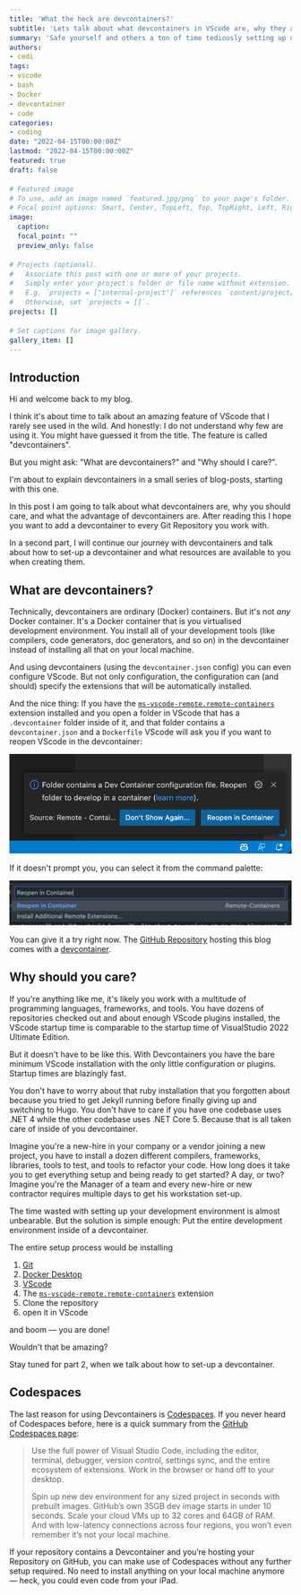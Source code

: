 ```yaml
---
title: 'What the heck are devcontainers?'
subtitle: 'Lets talk about what devcontainers in VScode are, why they are cool, and why you should start using them today'
summary: 'Safe yourself and others a ton of time tediously setting up development environments and finally start using devcontainers for VScode'
authors:
- cedi
tags:
- vscode
- bash
- Docker
- devcontainer
- code
categories:
- coding
date: "2022-04-15T00:00:00Z"
lastmod: "2022-04-15T00:00:00Z"
featured: true
draft: false

# Featured image
# To use, add an image named `featured.jpg/png` to your page's folder.
# Focal point options: Smart, Center, TopLeft, Top, TopRight, Left, Right, BottomLeft, Bottom, BottomRight
image:
  caption: 
  focal_point: ""
  preview_only: false

# Projects (optional).
#   Associate this post with one or more of your projects.
#   Simply enter your project's folder or file name without extension.
#   E.g. `projects = ["internal-project"]` references `content/project/deep-learning/index.md`.
#   Otherwise, set `projects = []`.
projects: []

# Set captions for image gallery.
gallery_item: []
---
```


## Introduction

Hi and welcome back to my blog.

I think it's about time to talk about an amazing feature of VScode that I rarely see used in the wild. And honestly: I do not understand why few are using it.
You might have guessed it from the title. The feature is called "devcontainers".

But you might ask: "What are devcontainers?" and "Why should I care?".

I'm about to explain devcontainers in a small series of blog-posts, starting with this one.

In this post I am going to talk about what devcontainers are, why you should care, and what the advantage of devcontainers are.
After reading this I hope you want to add a devcontainer to every Git Repository you work with.

In a second part, I will continue our journey with devcontainers and talk about how to set-up a devcontainer and what resources are available to you when creating them.

## What are devcontainers?

Technically, devcontainers are ordinary (Docker) containers.
But it's not _any_ Docker container. It's a Docker container that is you virtualised development environment. You install all of your development tools (like compilers, code generators, doc generators, and so on) in the devcontainer instead of installing all that on your local machine.

And using devcontainers (using the `devcontainer.json` config) you can even configure VScode. But not only configuration, the configuration can (and should) specify the extensions that will be automatically installed.

And the nice thing: If you have the [`ms-vscode-remote.remote-containers`][1] extension installed and you open a folder in VScode that has a `.devcontainer` folder inside of it, and that folder contains a `devcontainer.json` and a `Dockerfile` VScode will ask you if you want to reopen VScode in the devcontainer:

![devcontainer-reopen](images/devcontainer-reopen.png)

If it doesn't prompt you, you can select it from the command palette:

![devcontainer-reopen](images/reopen-command.png)

You can give it a try right now. The [GitHub Repository][2] hosting this blog comes with a [devcontainer][3].

## Why should you care?

If you're anything like me, it's likely you work with a multitude of programming languages, frameworks, and tools.
You have dozens of repositories checked out and about enough VScode plugins installed, the VScode startup time is comparable to the startup time of VisualStudio 2022 Ultimate Edition.

But it doesn't have to be like this.
With Devcontainers you have the bare minimum VScode installation with the only little configuration or plugins. Startup times are blazingly fast.

You don't have to worry about that ruby installation that you  forgotten about because you tried to get Jekyll running before finally giving up and switching to Hugo.
You don't have to care if you have one codebase uses .NET 4 while the other codebase uses .NET Core 5.
Because that is all taken care of inside of you devcontainer.

Imagine you're a new-hire in your company or a vendor joining a new project, you have to install a dozen different compilers, frameworks, libraries, tools to test, and tools to refactor your code. How long does it take you to get everything setup and being ready to get started? A day, or two?
Imagine you're the Manager of a team and every new-hire or new contractor requires multiple days to get his workstation set-up.

The time wasted with setting up your development environment is almost unbearable. But the solution is simple enough: Put the entire development environment inside of a devcontainer.

The entire setup process would be installing

1. [Git][4]
1. [Docker Desktop][5]
1. [VScode][6]
1. The [`ms-vscode-remote.remote-containers`][1] extension
1. Clone the repository
1. open it in VScode

and boom — you are done!

Wouldn't that be amazing?

Stay tuned for part 2, when we talk about how to set-up a devcontainer.

## Codespaces

The last reason for using Devcontainers is [Codespaces][7].
If you never heard of Codespaces before, here is a quick summary from the [GitHub Codespaces page][7]:

> Use the full power of Visual Studio Code, including the editor, terminal, debugger, version control, settings sync, and the entire ecosystem of extensions. Work in the browser or hand off to your desktop.
>
> Spin up new dev environment for any sized project in seconds with prebuilt images. GitHub’s own 35GB dev image starts in under 10 seconds. Scale your cloud VMs up to 32 cores and 64GB of RAM. And with low-latency connections across four regions, you won’t even remember it’s not your local machine.

If your repository contains a Devcontainer and you’re hosting your Repository on GitHub, you can make use of Codespaces without any further setup required.
No need to install anything on your local machine anymore — heck, you could even code from your iPad.


[1]: https://marketplace.visualstudio.com/items?itemName=ms-vscode-remote.remote-containers
[2]: https://github.com/cedi/cedi.github.io/
[3]: https://github.com/cedi/cedi.github.io/tree/main/.devcontainer
[4]: https://git-scm.com/downloads
[5]: https://docs.docker.com/get-docker/
[6]: https://code.visualstudio.com/download
[7]: https://github.com/features/codespaces
